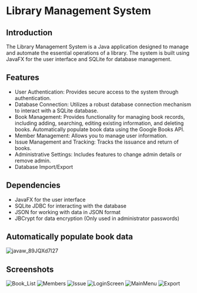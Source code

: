 # Library Management System
## Introduction
The Library Management System is a Java application designed to manage and automate the essential operations of a library. The system is built using JavaFX for the user interface and SQLite for database management.
## Features
* User Authentication: Provides secure access to the system through authentication.
* Database Connection: Utilizes a robust database connection mechanism to interact with a SQLite database.
* Book Management: Provides functionality for managing book records, including adding, searching, editing existing information, and deleting books. Automatically populate book data using the Google Books API.
* Member Management: Allows you to manage user information.
* Issue Management and Tracking: Tracks the issuance and return of books.
* Administrative Settings: Includes features to change admin details or remove admin.
* Database Import/Export
## Dependencies
* JavaFX for the user interface
* SQLite JDBC for interacting with the database
* JSON for working with data in JSON format
* JBCrypt for data encryption (Only used in administrator passwords)
##  Automatically populate book data
![javaw_89JQXd7I27](https://github.com/MikoMIm/Library-Managment-System/assets/102617810/99df507e-054a-4140-93cd-abd7e7aa68d4)
## Screenshots

![Book_List](https://github.com/MikoMIm/Library-Managment-System/assets/102617810/56505424-3176-4488-bd7c-a64139282bbf)
![Members](https://github.com/MikoMIm/Library-Managment-System/assets/102617810/fb6c9a6d-68d2-4c0a-a75b-17ca5dd9446b)
![Issue](https://github.com/MikoMIm/Library-Managment-System/assets/102617810/7ebf00af-4586-40d3-9427-e1075d9ee2bb)
![LoginScreen](https://github.com/MikoMIm/Library-Managment-System/assets/102617810/9b7e7396-9d42-44e9-bf4c-69034f6ae8e1)
![MainMenu](https://github.com/MikoMIm/Library-Managment-System/assets/102617810/fd118650-28dc-4a3d-8e10-1b82c08a0e9b)
![Export](https://github.com/MikoMIm/Library-Managment-System/assets/102617810/aff1693f-1d34-4291-959d-8bacdff15e1e)
